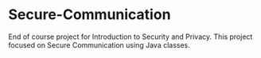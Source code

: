 # Secure-Communication
 End of course project for Introduction to Security and Privacy. This project focused on Secure Communication using Java classes.
